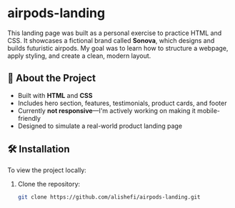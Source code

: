 # airpods-landing

This landing page was built as a personal exercise to practice HTML and CSS. It showcases a fictional brand called **Sonova**, which designs and builds futuristic airpods. My goal was to learn how to structure a webpage, apply styling, and create a clean, modern layout.

## 🚀 About the Project

- Built with **HTML** and **CSS**
- Includes hero section, features, testimonials, product cards, and footer
- Currently **not responsive**—I'm actively working on making it mobile-friendly
- Designed to simulate a real-world product landing page

## 🛠️ Installation

To view the project locally:

1. Clone the repository:
   ```bash
   git clone https://github.com/alishefi/airpods-landing.git
